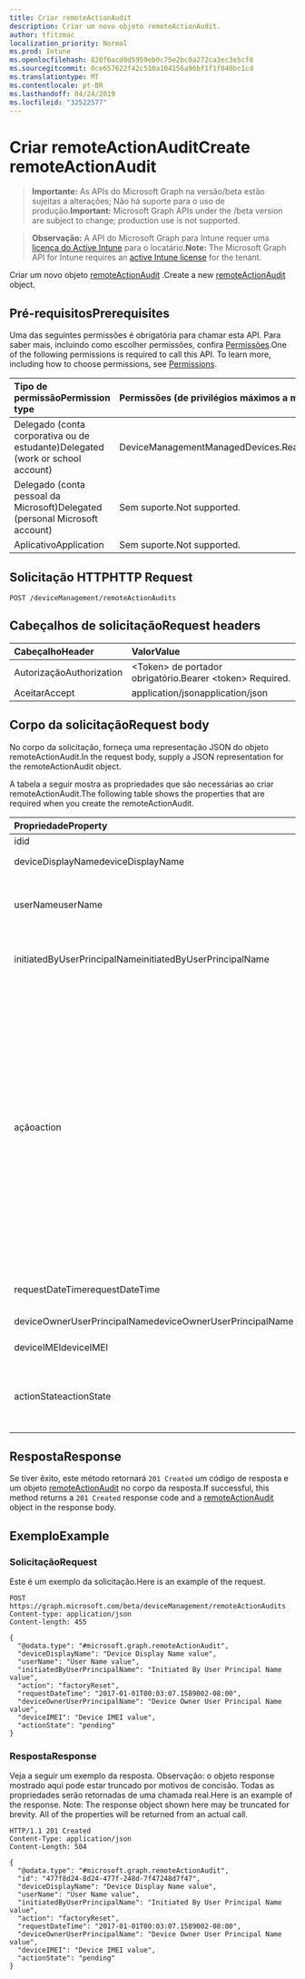 ```yaml
---
title: Criar remoteActionAudit
description: Criar um novo objeto remoteActionAudit.
author: tfitzmac
localization_priority: Normal
ms.prod: Intune
ms.openlocfilehash: 820f6acd0d5959eb0c75e2bc0a272ca3ec3e5cf8
ms.sourcegitcommit: 0ce657622f42c510a104156a96bf1f1f040bc1cd
ms.translationtype: MT
ms.contentlocale: pt-BR
ms.lasthandoff: 04/24/2019
ms.locfileid: "32522577"
---
```

# <a name="create-remoteactionaudit"></a><span data-ttu-id="d919e-103">Criar remoteActionAudit</span><span class="sxs-lookup"><span data-stu-id="d919e-103">Create remoteActionAudit</span></span>

> <span data-ttu-id="d919e-104">**Importante:** As APIs do Microsoft Graph na versão/beta estão sujeitas a alterações; Não há suporte para o uso de produção.</span><span class="sxs-lookup"><span data-stu-id="d919e-104">**Important:** Microsoft Graph APIs under the /beta version are subject to change; production use is not supported.</span></span>

> <span data-ttu-id="d919e-105">**Observação:** A API do Microsoft Graph para Intune requer uma [licença do Active Intune](https://go.microsoft.com/fwlink/?linkid=839381) para o locatário.</span><span class="sxs-lookup"><span data-stu-id="d919e-105">**Note:** The Microsoft Graph API for Intune requires an [active Intune license](https://go.microsoft.com/fwlink/?linkid=839381) for the tenant.</span></span>

<span data-ttu-id="d919e-106">Criar um novo objeto [remoteActionAudit](../resources/intune-devices-remoteactionaudit.md) .</span><span class="sxs-lookup"><span data-stu-id="d919e-106">Create a new [remoteActionAudit](../resources/intune-devices-remoteactionaudit.md) object.</span></span>

## <a name="prerequisites"></a><span data-ttu-id="d919e-107">Pré-requisitos</span><span class="sxs-lookup"><span data-stu-id="d919e-107">Prerequisites</span></span>
<span data-ttu-id="d919e-p101">Uma das seguintes permissões é obrigatória para chamar esta API. Para saber mais, incluindo como escolher permissões, confira [Permissões](/graph/permissions-reference).</span><span class="sxs-lookup"><span data-stu-id="d919e-p101">One of the following permissions is required to call this API. To learn more, including how to choose permissions, see [Permissions](/graph/permissions-reference).</span></span>

|<span data-ttu-id="d919e-110">Tipo de permissão</span><span class="sxs-lookup"><span data-stu-id="d919e-110">Permission type</span></span>|<span data-ttu-id="d919e-111">Permissões (de privilégios máximos a mínimos)</span><span class="sxs-lookup"><span data-stu-id="d919e-111">Permissions (from most to least privileged)</span></span>|
|:---|:---|
|<span data-ttu-id="d919e-112">Delegado (conta corporativa ou de estudante)</span><span class="sxs-lookup"><span data-stu-id="d919e-112">Delegated (work or school account)</span></span>|<span data-ttu-id="d919e-113">DeviceManagementManagedDevices.ReadWrite.All</span><span class="sxs-lookup"><span data-stu-id="d919e-113">DeviceManagementManagedDevices.ReadWrite.All</span></span>|
|<span data-ttu-id="d919e-114">Delegado (conta pessoal da Microsoft)</span><span class="sxs-lookup"><span data-stu-id="d919e-114">Delegated (personal Microsoft account)</span></span>|<span data-ttu-id="d919e-115">Sem suporte.</span><span class="sxs-lookup"><span data-stu-id="d919e-115">Not supported.</span></span>|
|<span data-ttu-id="d919e-116">Aplicativo</span><span class="sxs-lookup"><span data-stu-id="d919e-116">Application</span></span>|<span data-ttu-id="d919e-117">Sem suporte.</span><span class="sxs-lookup"><span data-stu-id="d919e-117">Not supported.</span></span>|

## <a name="http-request"></a><span data-ttu-id="d919e-118">Solicitação HTTP</span><span class="sxs-lookup"><span data-stu-id="d919e-118">HTTP Request</span></span>
<!-- {
  "blockType": "ignored"
}
-->
``` http
POST /deviceManagement/remoteActionAudits
```

## <a name="request-headers"></a><span data-ttu-id="d919e-119">Cabeçalhos de solicitação</span><span class="sxs-lookup"><span data-stu-id="d919e-119">Request headers</span></span>
|<span data-ttu-id="d919e-120">Cabeçalho</span><span class="sxs-lookup"><span data-stu-id="d919e-120">Header</span></span>|<span data-ttu-id="d919e-121">Valor</span><span class="sxs-lookup"><span data-stu-id="d919e-121">Value</span></span>|
|:---|:---|
|<span data-ttu-id="d919e-122">Autorização</span><span class="sxs-lookup"><span data-stu-id="d919e-122">Authorization</span></span>|<span data-ttu-id="d919e-123">&lt;Token&gt; de portador obrigatório.</span><span class="sxs-lookup"><span data-stu-id="d919e-123">Bearer &lt;token&gt; Required.</span></span>|
|<span data-ttu-id="d919e-124">Aceitar</span><span class="sxs-lookup"><span data-stu-id="d919e-124">Accept</span></span>|<span data-ttu-id="d919e-125">application/json</span><span class="sxs-lookup"><span data-stu-id="d919e-125">application/json</span></span>|

## <a name="request-body"></a><span data-ttu-id="d919e-126">Corpo da solicitação</span><span class="sxs-lookup"><span data-stu-id="d919e-126">Request body</span></span>
<span data-ttu-id="d919e-127">No corpo da solicitação, forneça uma representação JSON do objeto remoteActionAudit.</span><span class="sxs-lookup"><span data-stu-id="d919e-127">In the request body, supply a JSON representation for the remoteActionAudit object.</span></span>

<span data-ttu-id="d919e-128">A tabela a seguir mostra as propriedades que são necessárias ao criar remoteActionAudit.</span><span class="sxs-lookup"><span data-stu-id="d919e-128">The following table shows the properties that are required when you create the remoteActionAudit.</span></span>

|<span data-ttu-id="d919e-129">Propriedade</span><span class="sxs-lookup"><span data-stu-id="d919e-129">Property</span></span>|<span data-ttu-id="d919e-130">Tipo</span><span class="sxs-lookup"><span data-stu-id="d919e-130">Type</span></span>|<span data-ttu-id="d919e-131">Descrição</span><span class="sxs-lookup"><span data-stu-id="d919e-131">Description</span></span>|
|:---|:---|:---|
|<span data-ttu-id="d919e-132">id</span><span class="sxs-lookup"><span data-stu-id="d919e-132">id</span></span>|<span data-ttu-id="d919e-133">String</span><span class="sxs-lookup"><span data-stu-id="d919e-133">String</span></span>|<span data-ttu-id="d919e-134">ID de relatório.</span><span class="sxs-lookup"><span data-stu-id="d919e-134">Report Id.</span></span>|
|<span data-ttu-id="d919e-135">deviceDisplayName</span><span class="sxs-lookup"><span data-stu-id="d919e-135">deviceDisplayName</span></span>|<span data-ttu-id="d919e-136">Cadeia de caracteres</span><span class="sxs-lookup"><span data-stu-id="d919e-136">String</span></span>|<span data-ttu-id="d919e-137">Nome do dispositivo do Intune.</span><span class="sxs-lookup"><span data-stu-id="d919e-137">Intune device name.</span></span>|
|<span data-ttu-id="d919e-138">userName</span><span class="sxs-lookup"><span data-stu-id="d919e-138">userName</span></span>|<span data-ttu-id="d919e-139">String</span><span class="sxs-lookup"><span data-stu-id="d919e-139">String</span></span>|<span data-ttu-id="d919e-140">\[\] preterido use InitiatedByUserPrincipalName em vez disso.</span><span class="sxs-lookup"><span data-stu-id="d919e-140">\[deprecated\] Please use InitiatedByUserPrincipalName instead.</span></span>|
|<span data-ttu-id="d919e-141">initiatedByUserPrincipalName</span><span class="sxs-lookup"><span data-stu-id="d919e-141">initiatedByUserPrincipalName</span></span>|<span data-ttu-id="d919e-142">String</span><span class="sxs-lookup"><span data-stu-id="d919e-142">String</span></span>|<span data-ttu-id="d919e-143">O formato de usuário que iniciou a ação do dispositivo é UPN.</span><span class="sxs-lookup"><span data-stu-id="d919e-143">User who initiated the device action, format is UPN.</span></span>|
|<span data-ttu-id="d919e-144">ação</span><span class="sxs-lookup"><span data-stu-id="d919e-144">action</span></span>|[<span data-ttu-id="d919e-145">remoteaction</span><span class="sxs-lookup"><span data-stu-id="d919e-145">remoteAction</span></span>](../resources/intune-devices-remoteaction.md)|<span data-ttu-id="d919e-146">O nome da ação.</span><span class="sxs-lookup"><span data-stu-id="d919e-146">The action name.</span></span> <span data-ttu-id="d919e-147">Os valores possíveis são `unknown`: `factoryReset`, `removeCompanyData`, `resetPasscode`, `remoteLock`, `enableLostMode`, `disableLostMode`, `locateDevice`, `rebootNow`, `recoverPasscode` `cleanWindowsDevice` `logoutSharedAppleDeviceActiveUser`,,, `quickScan`, `fullScan`, `windowsDefenderUpdateSignatures`, `factoryResetKeepEnrollmentData`, `updateDeviceAccount`, `automaticRedeployment`, `shutDown` ,,,,,,,, .</span><span class="sxs-lookup"><span data-stu-id="d919e-147">Possible values are: `unknown`, `factoryReset`, `removeCompanyData`, `resetPasscode`, `remoteLock`, `enableLostMode`, `disableLostMode`, `locateDevice`, `rebootNow`, `recoverPasscode`, `cleanWindowsDevice`, `logoutSharedAppleDeviceActiveUser`, `quickScan`, `fullScan`, `windowsDefenderUpdateSignatures`, `factoryResetKeepEnrollmentData`, `updateDeviceAccount`, `automaticRedeployment`, `shutDown`.</span></span>|
|<span data-ttu-id="d919e-148">requestDateTime</span><span class="sxs-lookup"><span data-stu-id="d919e-148">requestDateTime</span></span>|<span data-ttu-id="d919e-149">DateTimeOffset</span><span class="sxs-lookup"><span data-stu-id="d919e-149">DateTimeOffset</span></span>|<span data-ttu-id="d919e-150">Hora em que a ação foi emitida, dada em UTC.</span><span class="sxs-lookup"><span data-stu-id="d919e-150">Time when the action was issued, given in UTC.</span></span>|
|<span data-ttu-id="d919e-151">deviceOwnerUserPrincipalName</span><span class="sxs-lookup"><span data-stu-id="d919e-151">deviceOwnerUserPrincipalName</span></span>|<span data-ttu-id="d919e-152">String</span><span class="sxs-lookup"><span data-stu-id="d919e-152">String</span></span>|<span data-ttu-id="d919e-153">UPN do proprietário do dispositivo.</span><span class="sxs-lookup"><span data-stu-id="d919e-153">Upn of the device owner.</span></span>|
|<span data-ttu-id="d919e-154">deviceIMEI</span><span class="sxs-lookup"><span data-stu-id="d919e-154">deviceIMEI</span></span>|<span data-ttu-id="d919e-155">String</span><span class="sxs-lookup"><span data-stu-id="d919e-155">String</span></span>|<span data-ttu-id="d919e-156">IMEI do dispositivo.</span><span class="sxs-lookup"><span data-stu-id="d919e-156">IMEI of the device.</span></span>|
|<span data-ttu-id="d919e-157">actionState</span><span class="sxs-lookup"><span data-stu-id="d919e-157">actionState</span></span>|[<span data-ttu-id="d919e-158">actionState</span><span class="sxs-lookup"><span data-stu-id="d919e-158">actionState</span></span>](../resources/intune-shared-actionstate.md)|<span data-ttu-id="d919e-159">Estado de ação.</span><span class="sxs-lookup"><span data-stu-id="d919e-159">Action state.</span></span> <span data-ttu-id="d919e-160">Os valores possíveis são: `none`, `pending`, `canceled`, `active`, `done`, `failed`, `notSupported`.</span><span class="sxs-lookup"><span data-stu-id="d919e-160">Possible values are: `none`, `pending`, `canceled`, `active`, `done`, `failed`, `notSupported`.</span></span>|



## <a name="response"></a><span data-ttu-id="d919e-161">Resposta</span><span class="sxs-lookup"><span data-stu-id="d919e-161">Response</span></span>
<span data-ttu-id="d919e-162">Se tiver êxito, este método retornará `201 Created` um código de resposta e um objeto [remoteActionAudit](../resources/intune-devices-remoteactionaudit.md) no corpo da resposta.</span><span class="sxs-lookup"><span data-stu-id="d919e-162">If successful, this method returns a `201 Created` response code and a [remoteActionAudit](../resources/intune-devices-remoteactionaudit.md) object in the response body.</span></span>

## <a name="example"></a><span data-ttu-id="d919e-163">Exemplo</span><span class="sxs-lookup"><span data-stu-id="d919e-163">Example</span></span>

### <a name="request"></a><span data-ttu-id="d919e-164">Solicitação</span><span class="sxs-lookup"><span data-stu-id="d919e-164">Request</span></span>
<span data-ttu-id="d919e-165">Este é um exemplo da solicitação.</span><span class="sxs-lookup"><span data-stu-id="d919e-165">Here is an example of the request.</span></span>
``` http
POST https://graph.microsoft.com/beta/deviceManagement/remoteActionAudits
Content-type: application/json
Content-length: 455

{
  "@odata.type": "#microsoft.graph.remoteActionAudit",
  "deviceDisplayName": "Device Display Name value",
  "userName": "User Name value",
  "initiatedByUserPrincipalName": "Initiated By User Principal Name value",
  "action": "factoryReset",
  "requestDateTime": "2017-01-01T00:03:07.1589002-08:00",
  "deviceOwnerUserPrincipalName": "Device Owner User Principal Name value",
  "deviceIMEI": "Device IMEI value",
  "actionState": "pending"
}
```

### <a name="response"></a><span data-ttu-id="d919e-166">Resposta</span><span class="sxs-lookup"><span data-stu-id="d919e-166">Response</span></span>
<span data-ttu-id="d919e-p104">Veja a seguir um exemplo da resposta. Observação: o objeto response mostrado aqui pode estar truncado por motivos de concisão. Todas as propriedades serão retornadas de uma chamada real.</span><span class="sxs-lookup"><span data-stu-id="d919e-p104">Here is an example of the response. Note: The response object shown here may be truncated for brevity. All of the properties will be returned from an actual call.</span></span>
``` http
HTTP/1.1 201 Created
Content-Type: application/json
Content-Length: 504

{
  "@odata.type": "#microsoft.graph.remoteActionAudit",
  "id": "477f8d24-8d24-477f-248d-7f47248d7f47",
  "deviceDisplayName": "Device Display Name value",
  "userName": "User Name value",
  "initiatedByUserPrincipalName": "Initiated By User Principal Name value",
  "action": "factoryReset",
  "requestDateTime": "2017-01-01T00:03:07.1589002-08:00",
  "deviceOwnerUserPrincipalName": "Device Owner User Principal Name value",
  "deviceIMEI": "Device IMEI value",
  "actionState": "pending"
}
```





